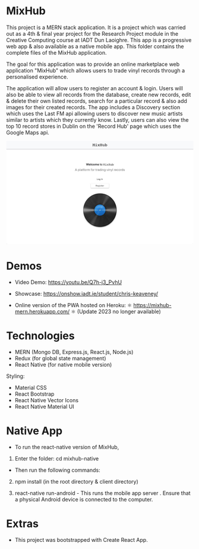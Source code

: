 # MixHub

This project is a MERN stack application. It is a project which was carried out as a 4th & final year project for the Research Project module in the Creative Computing course at IADT Dun Laoighre. This app is a progressive web app & also available as a native mobile app. This folder contains the complete files of the MixHub application.

The goal for this application was to provide an online marketplace web application "MixHub" which allows users to trade vinyl records through a personalised experience.

The application will allow users to register an account & login. Users will also be able to view all records from the database, create new records, edit & delete their own listed records, search for a particular record & also add images for their created records. The app includes a Discovery section which uses the Last FM api allowing users to discover new music artists similar to artists which they currently know. Lastly, users can also view the top 10 record stores in Dublin on the 'Record Hub' page which uses the Google Maps api.

![](images/1.png)

# Demos

- Video Demo: https://youtu.be/Q7h-j3_PvhU

- Showcase: https://onshow.iadt.ie/student/chris-keaveney/

- Online version of the PWA hosted on Heroku: ⚛️  https://mixhub-mern.herokuapp.com/ ⚛️ (Update 2023 no longer available)

# Technologies

- MERN (Mongo DB, Express.js, React.js, Node.js)
- Redux (for global state management)
- React Native (for native mobile version)

Styling:
- Material CSS
- React Bootstrap
- React Native Vector Icons
- React Native Material UI

# Native App

- To run the react-native version of MixHub,

1. Enter the folder: cd mixhub-native

- Then run the following commands:

2. npm install (in the root directory & client directory)

3. react-native run-android - This runs the mobile app server . Ensure that a physical Android device is connected to the computer.

# Extras

- This project was bootstrapped with Create React App.

